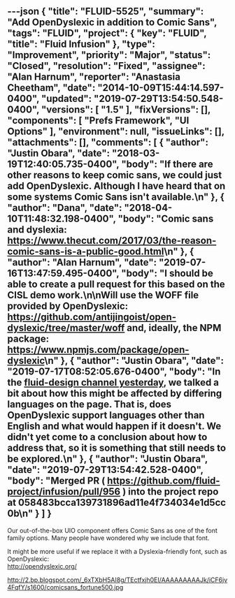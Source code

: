 ---json
{
  "title": "FLUID-5525",
  "summary": "Add OpenDyslexic in addition to Comic Sans",
  "tags": "FLUID",
  "project": {
    "key": "FLUID",
    "title": "Fluid Infusion"
  },
  "type": "Improvement",
  "priority": "Major",
  "status": "Closed",
  "resolution": "Fixed",
  "assignee": "Alan Harnum",
  "reporter": "Anastasia Cheetham",
  "date": "2014-10-09T15:44:14.597-0400",
  "updated": "2019-07-29T13:54:50.548-0400",
  "versions": [
    "1.5"
  ],
  "fixVersions": [],
  "components": [
    "Prefs Framework",
    "UI Options"
  ],
  "environment": null,
  "issueLinks": [],
  "attachments": [],
  "comments": [
    {
      "author": "Justin Obara",
      "date": "2018-03-19T12:40:05.735-0400",
      "body": "If there are other reasons to keep comic sans, we could just add OpenDyslexic. Although I have heard that on some systems Comic Sans isn't available.\n"
    },
    {
      "author": "Dana",
      "date": "2018-04-10T11:48:32.198-0400",
      "body": "Comic sans and dyslexia: <https://www.thecut.com/2017/03/the-reason-comic-sans-is-a-public-good.html>\n"
    },
    {
      "author": "Alan Harnum",
      "date": "2019-07-16T13:47:59.495-0400",
      "body": "I should be able to create a pull request for this based on the CISL demo work.\n\nWill use the WOFF file provided by OpenDyslexic: <https://github.com/antijingoist/open-dyslexic/tree/master/woff> and, ideally, the NPM package: <https://www.npmjs.com/package/open-dyslexic>\n"
    },
    {
      "author": "Justin Obara",
      "date": "2019-07-17T08:52:05.676-0400",
      "body": "In the [fluid-design channel yesterday](http://irc-logs.fluidproject.org/%23fluid-design/%23fluid-design.2019-07-16.log), we talked a bit about how this might be affected by differing languages on the page. That is, does OpenDyslexic support languages other than English and what would happen if it doesn't. We didn't yet come to a conclusion about how to address that, so it is something that still needs to be explored.\n"
    },
    {
      "author": "Justin Obara",
      "date": "2019-07-29T13:54:42.528-0400",
      "body": "Merged PR ( <https://github.com/fluid-project/infusion/pull/956> ) into the project repo at 058483bcca139731896ad11e4f734034e1d5cc0b\n"
    }
  ]
}
---
Our out-of-the-box UIO component offers Comic Sans as one of the font family options. Many people have wondered why we include that font.

It might be more useful if we replace it with a Dyslexia-friendly font, such as OpenDyslexic:\
<http://opendyslexic.org/>

<http://2.bp.blogspot.com/_6xTXbH5AI8g/TEctfxjh0EI/AAAAAAAAAJk/iCF6jv4FqfY/s1600/comicsans_fortune500.jpg>

        